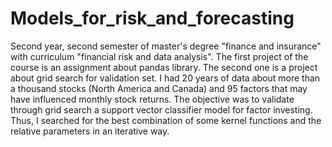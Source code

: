# Models_for_risk_and_forecasting
Second year, second semester of master's degree "finance and insurance" with curriculum "financial risk and data analysis". The first project of the course is an assignment about pandas library. The second one is a project about grid search for validation set. I had 20 years of data about more than a thousand stocks (North America and Canada) and 95 factors that may have influenced monthly stock returns. The objective was to validate through grid search a support vector classifier model for factor investing. Thus, I searched for the best combination of some kernel functions and the relative parameters in an iterative way.

